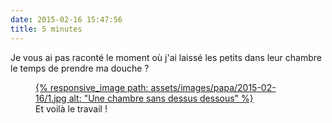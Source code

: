 ```yaml
---
date: 2015-02-16 15:47:56
title: 5 minutes
---
```


Je vous ai pas raconté le moment où j'ai laissé les petits dans leur chambre le temps de prendre ma douche ?

<figure>
  <a data-featherlight="image" href="/assets/images/papa/2015-02-16/1.jpg" title="Voir en plus grand">
      {% responsive_image path: assets/images/papa/2015-02-16/1.jpg alt: "Une chambre sans dessus dessous" %}
  </a>
  <figcaption>Et voilà le travail !</figcaption>
</figure>
